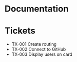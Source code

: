 # Documentation

# Tickets
- TX-001 Create routing
- TX-002 Connect to GitHub
- TX-003 Display users on card
